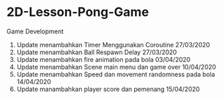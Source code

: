 # 2D-Lesson-Pong-Game
 Game Development

1. Update menambahkan Timer Menggunakan Coroutine 27/03/2020
2. Update menambahkan Ball Respawn Delay 27/03/2020
3. Update menambahkan fire animation pada bola 03/04/2020
4. Update menambahkan Scene main menu dan game over 10/04/2020
5. Update menambahkan Speed dan movement randomness pada bola 14/04/2020
6. Update manambahkan player score dan pemenang 15/04/2020 
